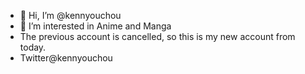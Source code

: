 - 👋 Hi, I’m @kennyouchou
- 👀 I’m interested in Anime and Manga 
- The previous account is cancelled, so this is my new account from today.
- Twitter@kennyouchou

